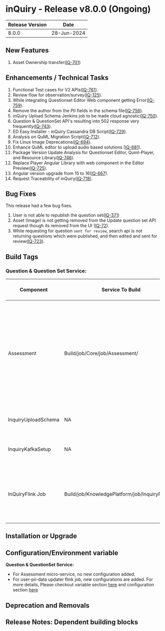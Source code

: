 # inQuiry - Release v8.0.0 (Ongoing)



| Release Version | Date        |
| --------------- | ----------- |
| 8.0.0           | 28-Jun-2024 |

## **New Features**

1. Asset Ownership transfer([IQ-701](https://project-sunbird.atlassian.net/browse/IQ-701))

## **Enhancements / Technical Tasks**

1. Functional Test cases for V2 APIs([IQ-761](https://project-sunbird.atlassian.net/browse/IQ-761)).
2. Review flow for observation/survey([IQ-125](https://project-sunbird.atlassian.net/browse/IQ-125)).
3. While integrating Questionset Editor Web component getting Error([IQ-759](https://project-sunbird.atlassian.net/browse/IQ-759)).
4. Remove the author from the PII fields in the schema file([IQ-756](https://project-sunbird.atlassian.net/browse/IQ-756)).
5. inQuiry Upload Schema Jenkins job to be made cloud agnostic([IQ-750](https://project-sunbird.atlassian.net/browse/IQ-750)).
6. Question & QuestionSet API's resulting into 502 response very frequently([IQ-743](https://project-sunbird.atlassian.net/browse/IQ-743)).
7. ED Easy Installer - inQuiry Cassandra DB Script([IQ-729](https://project-sunbird.atlassian.net/browse/IQ-729)).
8. Analysis on QuML Migration Script([IQ-712](https://project-sunbird.atlassian.net/browse/IQ-712)).
9. Fix Linux Image Deprecations([IQ-694](https://project-sunbird.atlassian.net/browse/IQ-694)).
10. Enhance QuML editor to upload audio based solutions ([IQ-681](https://project-sunbird.atlassian.net/browse/IQ-681)).
11. Package Version Update Analysis for Questionset Editor, Quml-Player, and Resource Library([IQ-746](https://project-sunbird.atlassian.net/browse/IQ-746)).
12. Replace Player Angular Library with web component in the Editor Preview([IQ-725](https://project-sunbird.atlassian.net/browse/IQ-725)).
13. Angular version upgrade from 15 to 16([IQ-667](https://project-sunbird.atlassian.net/browse/IQ-667)).
14. Request Traceability of inQuiry([IQ-718](https://project-sunbird.atlassian.net/browse/IQ-718)).

## Bug Fixes <a href="#bug-fixes" id="bug-fixes"></a>

This release had a few bug fixes.

1. User is not able to republish the question set([IQ-371](https://project-sunbird.atlassian.net/browse/IQ-371))
2. Asset (Image) is not getting removed from the Update question set API request though its removed from the UI ([IQ-72](https://project-sunbird.atlassian.net/browse/IQ-72)).
3. While requesting for question `sent for review`, search api is not returning questions which were published, and then edited and sent for review([IQ-723](https://project-sunbird.atlassian.net/browse/IQ-723)).

## Build Tags

### Question & Question Set Service:

<table><thead><tr><th width="136">Component</th><th width="91">Service To Build</th><th>Build Tag</th><th>Core Release Tag</th><th width="107">Service To Deploy</th><th>Deploy Tag</th><th width="328">Comment</th></tr></thead><tbody><tr><td>Assessment</td><td>Build/job/Core/job/Assessment/ </td><td><a href="https://github.com/Sunbird-inQuiry/inquiry-api-service/tree/release-8.0.0_RC2">release-8.0.0_RC2</a></td><td><a href="https://github.com/Sunbird-Knowlg/knowledge-platform/tree/release-5.6.0_RC3">release-5.6.0_RC3</a></td><td>Deploy/job/dev/job/Kubernetes/job/Assessment/</td><td><a href="https://github.com/project-sunbird/sunbird-devops/tree/release-8.0.0_RC1">release-8.0.0_RC1</a></td><td>Note: <br>1. No New Configuration Added.<br>2. Few Bug fixes and some enhancement done.<br>3. Object Schema for Questionset v2 api has been updated. So Schema should be uploaded before deployment for Question, QuestionSet object types.<br><br>Config File Ref: <br>TO BE UPDATED<br></td></tr><tr><td>InquiryUploadSchema</td><td>NA</td><td>NA</td><td>NA</td><td>Deploy/job/dev/job/Kubernetes/job/InquiryUploadSchema/</td><td><a href="https://github.com/project-sunbird/sunbird-devops/tree/release-8.0.0_RC1">release-8.0.0_RC1</a></td><td>Schema Should be Uploaded For Question &#x26; QuestionSet using <a href="https://github.com/Sunbird-inQuiry/inquiry-api-service/tree/release-8.0.0_RC2">release-8.0.0_RC2 </a></td></tr><tr><td>InquiryKafkaSetup</td><td>NA</td><td>NA</td><td>NA</td><td>Deploy/job/dev/job/KnowledgePlatform/job/InquiryKafkaSetup/</td><td><a href="https://github.com/Sunbird-inQuiry/data-pipeline/tree/release-8.0.0_RC1">release-8.0.0_RC1</a></td><td>A new kafka topic user.ownership.transfer has to be created for user-pii-data-updater flink job.</td></tr><tr><td>InQuiryFlink Job</td><td>Build/job/KnowledgePlatform/job/InquiryFlinkJob</td><td><a href="https://github.com/Sunbird-inQuiry/data-pipeline/tree/release-8.0.0_RC1">release-8.0.0_RC1</a></td><td>Not Applicable</td><td>Deploy/job/dev/job/KnowledgePlatform/job/InquiryFlinkJob/</td><td><a href="https://github.com/Sunbird-inQuiry/data-pipeline/tree/release-8.0.0_RC1">release-8.0.0_RC1</a></td><td>An Existing Flink Job user-pii-data-updater is enahnced for asset ownership transfer feature. <br>For more details on the feature, <a href="../learn-more/delete-user-functionality/asset-ownership-transfer.md">Click Here</a><br>For Configuration file reference, <a href="https://github.com/Sunbird-inQuiry/data-pipeline/blob/c30fd964c440b62afcabde8ce896cc1ce1b15f89/kubernetes/helm_charts/datapipeline_jobs/values.j2#L264">Click Here</a></td></tr></tbody></table>



## Installation or Upgrade



## Configuration/Environment variable

**Question & QuestionSet Service:**

* For Assessment micro-service, no new configuration added.
* For user-pii-data updater flink job, new configurations are added. For more details, Please checkout variable section [here](../learn-more/delete-user-functionality/asset-ownership-transfer.md#document-release-version) and configuration section [here](../learn-more/delete-user-functionality/asset-ownership-transfer.md#configuration-changes)

## Deprecation and Removals



## Release Notes: Dependent building blocks
